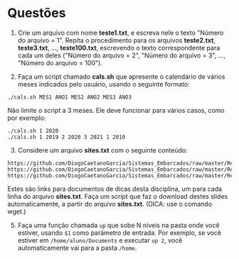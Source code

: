 # Questões

1. Crie um arquivo com nome **teste1.txt**, e escreva nele o texto "Número do arquivo = 1". Repita o procedimento para os arquivos **teste2.txt**, **teste3.txt**, ..., **teste100.txt**, escrevendo o texto correspondente para cada um deles ("Número do arquivo = 2", "Número do arquivo = 3", ..., "Número do arquivo = 100").

2. Faça um script chamado **cals.sh** que apresente o calendário de vários meses indicados pelo usuário, usando o seguinte formato:

```
./cals.sh MES1 ANO1 MES2 ANO2 MES3 ANO3
```
Não limite o script a 3 meses. Ele deve funcionar para vários casos, como por exemplo:

```
./cals.sh 1 2020
./cals.sh 1 2019 2 2020 3 2021 1 2010
```

3. Considere um arquivo **sites.txt** com o seguinte conteúdo:

```
https://github.com/DiogoCaetanoGarcia/Sistemas_Embarcados/raw/master/Refs/Command_line_cheatsheet.pdf
https://github.com/DiogoCaetanoGarcia/Sistemas_Embarcados/raw/master/Refs/Dicas%20para%20projetos.pdf
https://github.com/DiogoCaetanoGarcia/Sistemas_Embarcados/raw/master/Refs/Dicas_de_escrita.pdf
```

Estes são links para documentos de dicas desta disciplina, um para cada linha do arquivo **sites.txt**. Faça um script que faz o download destes slides automaticamente, a partir do arquivo **sites.txt**. (DICA: use o comando wget.)

5. Faça uma função chamada `up` que sobe N níveis na pasta onde você estiver, usando `$1` como parâmetro de entrada. Por exemplo, se você estiver em `/home/aluno/Documents` e executar `up 2`, você automaticamente vai para a pasta `/home`.
